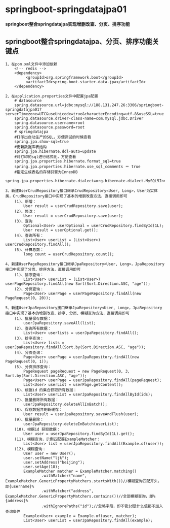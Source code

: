 # springboot-springdatajpa01

**springboot整合springdatajpa实现增删改查、分页、排序功能**

## springboot整合springdatajpa、分页、排序功能关键点
    1、在pom.xml文件中添加依赖
        <!-- redis -->
        <dependency>
             <groupId>org.springframework.boot</groupId>
             <artifactId>spring-boot-starter-data-jpa</artifactId>
        </dependency>

    2、在application.properties文件中配置jpa配置
        # datasource
        spring.datasource.url=jdbc:mysql://188.131.247.26:3306/springboot-springdatajpa01?serverTimezone=UTC&useUnicode=true&characterEncoding=utf-8&useSSL=true
        spring.datasource.driver-class-name=com.mysql.jdbc.Driver
        spring.datasource.username=root
        spring.datasource.password=root
        # springdatajpa
        #打印出自动生产的SQL，方便调试的时候查看
        spring.jpa.show-sql=true
        #更新数据库表结构
        spring.jpa.hibernate.ddl-auto=update
        #对打印的sql进行格式化，方便查看
        spring.jpa.properties.hibernate.format_sql=true
        spring.jpa.properties.hibernate.use_sql_comments ＝ true
        #指定生成表名的存储引擎为InneoDB
        spring.jpa.properties.hibernate.dialect=org.hibernate.dialect.MySQL5InnoDBDialect
        
    3、新建UserCrudRepository接口继承CrudRepository<User, Long>，User为实体类，CrudRepository接口中实现了基本的增删改查方法，直接调用即可
        (1)、新增：
            User result = userCrudRepository.save(user);
        (2)、修改：
            User result = userCrudRepository.save(user);
        (3)、查询
            Optional<User> userOptional = userCrudRepository.findById(1L);
            User result = userOptional.get();
        (4)、查询所有：
            List<User> userList = (List<User>) userCrudRepository.findAll();
        (5)、计算总数：
            long count = userCrudRepository.count();
    
    4、新建UserPageRepository接口继承JpaRepository<User, Long>，JpaRepository接口中实现了分页、排序方法，直接调用即可
        (1)、排序查询：
            List<User> userList = (List<User>) userPageRepository.findAll(new Sort(Sort.Direction.ASC, "age"));
        (2)、分页查询：
            Page<User> userPage = userPageRepository.findAll(new PageRequest(0, 20));
            
    5、新建UserJpaRepository接口继承JpaRepository<User, Long>，JpaRepository接口中实现了基本的增删改查、排序、分页、模糊查询方法，直接调用即可
        (1)、批量保存数据：
            userJpaRepository.saveAll(list);
        (2)、查询所有数据：
            List<User> userlists = userJpaRepository.findAll();
        (3)、排序查询：
            List<User> lists = userJpaRepository.findAll(Sort.by(Sort.Direction.ASC, "age"));
        (4)、分页查询：
            Page<User> userPage = userJpaRepository.findAll(new PageRequest(0, 1));
        (5)、分页排序查询：
            PageRequest pageRequest = new PageRequest(0, 3, Sort.by(Sort.Direction.ASC, "age"));
            Page<User> userPage = userJpaRepository.findAll(pageRequest);
            List<User> userList = userPage.getContent();
        (6)、根据id 的集合获取所有数据：
            List<User> userList = userJpaRepository.findAllById(ids);
        (7)、批量删除所有数据：
            userJpaRepository.deleteAllInBatch();
        (8)、保存数据并刷新缓存：
            User result = userJpaRepository.saveAndFlush(user);
        (9)、批量删除：
            userJpaRepository.deleteInBatch(userList);
        (10)、根据id 获取数据：
            User user = userJpaRepository.findById(1L).get();
        (11)、模糊查询，示例匹配器ExampleMatcher：
            List<User> list = userJpaRepository.findAll(Example.of(user));
        (12)、模糊查询：
            User user = new User();
            user.setName("ljk");
            user.setAddress("beijing");
            user.setAge(18);
            ExampleMatcher matcher = ExampleMatcher.matching()
                    .withMatcher("name", ExampleMatcher.GenericPropertyMatchers.startsWith())//模糊查询匹配开头，即{username}%
                    .withMatcher("address", ExampleMatcher.GenericPropertyMatchers.contains())//全部模糊查询，即%{address}%
                    .withIgnorePaths("id");//忽略字段，即不管id是什么值都不加入查询条件
            Example<User> example = Example.of(user, matcher);
            List<User> userList = userJpaRepository.findAll(example);